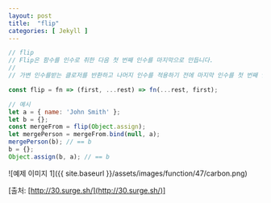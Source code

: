 ```yaml
---
layout: post
title:  "flip"
categories: [ Jekyll ]
---
```


```javascript
// flip
// Flip은 함수를 인수로 취한 다음 첫 번째 인수를 마지막으로 만듭니다.
// 
// 가변 인수를받는 클로저를 반환하고 나머지 인수를 적용하기 전에 마지막 인수를 첫 번째 인수로 연결합니다.

const flip = fn => (first, ...rest) => fn(...rest, first);

// 예시
let a = { name: 'John Smith' };
let b = {};
const mergeFrom = flip(Object.assign);
let mergePerson = mergeFrom.bind(null, a);
mergePerson(b); // == b
b = {};
Object.assign(b, a); // == b
```

![예제 이미지 1]({{ site.baseurl }}/assets/images/function/47/carbon.png)

[출처: [http://30.surge.sh/](http://30.surge.sh/)]
